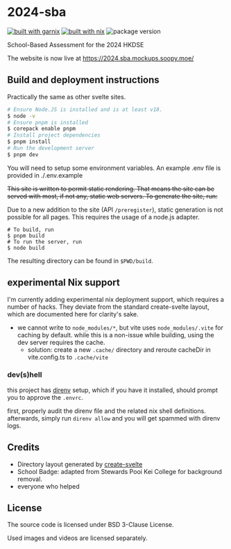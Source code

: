 # 2024-sba

[![built with garnix](https://img.shields.io/endpoint.svg?url=https%3A%2F%2Fgarnix.io%2Fapi%2Fbadges%2Fsoopyc%2F2024-sba%3Fbranch%3Dmain)](https://garnix.io)
[![built with nix](https://img.shields.io/badge/Built_with-Nix-5277C3?logo=nixos&labelColor=fff)](https://builtwithnix.org)
![package version](https://img.shields.io/github/package-json/v/soopyc/2024-sba/main?label=package%20version)

School-Based Assessment for the 2024 HKDSE

The website is now live at https://2024.sba.mockups.soopy.moe/

## Build and deployment instructions

Practically the same as other svelte sites.

```bash
# Ensure Node.JS is installed and is at least v18.
$ node -v
# Ensure pnpm is installed
$ corepack enable pnpm
# Install project dependencies
$ pnpm install
# Run the development server
$ pnpm dev
```

You will need to setup some environment variables. An example .env file is provided
in ./.env.example

~~This site is written to permit static rendering. That means the site can be
served with most, if not any, static web servers. To generate the site, run:~~

Due to a new addition to the site (API `/preregister`), static generation is not
possible for all pages. This requires the usage of a node.js adapter.

```ShellSession
# To build, run
$ pnpm build
# To run the server, run
$ node build
```

The resulting directory can be found in `$PWD/build`.

## experimental Nix support

I'm currently adding experimental nix deployment support, which requires a number of hacks.
They deviate from the standard create-svelte layout, which are documented here for clarity's sake.

- we cannot write to `node_modules/*`, but vite uses `node_modules/.vite` for caching by default.
  while this is a non-issue while building, using the dev server requires the cache.
  - solution: create a new `.cache/` directory and reroute cacheDir in vite.config.ts to `.cache/vite`

### dev(s)hell

this project has [direnv](https://direnv.net) setup, which if you have it installed, should prompt you to approve the `.envrc`.

first, properly audit the direnv file and the related nix shell definitions. afterwards, simply run `direnv allow`
and you will get spammed with direnv logs.

## Credits

- Directory layout generated by [create-svelte](https://kit.svelte.dev/docs/creating-a-project)
- School Badge: adapted from Stewards Pooi Kei College for background removal.
- everyone who helped

## License

The source code is licensed under BSD 3-Clause License.

Used images and videos are licensed separately.

<!-- students against homophobia and transphobia! say no to any kind of bigotry. -->
